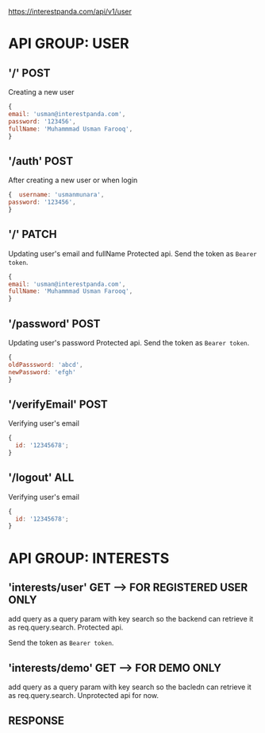 https://interestpanda.com/api/v1/user

# API GROUP: USER

## '/' POST

Creating a new user

```js
{
email: 'usman@interestpanda.com',
password: '123456',
fullName: 'Muhammmad Usman Farooq',
}

```

## '/auth' POST

After creating a new user or when login

```js
{  username: 'usmanmunara',
password: '123456',
}
```

## '/' PATCH

Updating user's email and fullName
Protected api. Send the token as `Bearer token`.

```js
{
email: 'usman@interestpanda.com',
fullName: 'Muhammmad Usman Farooq',
}

```

## '/password' POST

Updating user's password
Protected api. Send the token as `Bearer token`.

```js
{
oldPasssword: 'abcd',
newPassword: 'efgh'
}

```

## '/verifyEmail' POST

Verifying user's email

```js
{
  id: '12345678';
}
```

## '/logout' ALL

Verifying user's email

```js
{
  id: '12345678';
}
```

# API GROUP: INTERESTS

## 'interests/user' GET --> FOR REGISTERED USER ONLY

add query as a query param with key search so the backend can retrieve it as req.query.search. Protected api.

Send the token as `Bearer token`.

## 'interests/demo' GET --> FOR DEMO ONLY

add query as a query param with key search so the bacledn can retrieve it as req.query.search. Unprotected api for now.

## RESPONSE
